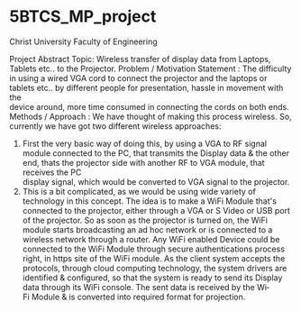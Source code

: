 5BTCS_MP_project
===============

Christ University Faculty of Engineering

Project Abstract
Topic: Wireless transfer of display data from Laptops, Tablets etc.. to the Projector.
Problem / Motivation Statement : The difficulty in using a wired VGA cord to connect the projector and the laptops or tablets etc.. by different people for presentation, hassle in movement with the                         device around, more time consumed in connecting the cords on both ends.
Methods / Approach : 
We have thought of making this process wireless. So, currently we have got two different wireless approaches:
1. First the very basic way of doing this, by using a VGA to RF signal module connected to the PC, that transmits the Display data & the other end, thats the projector side with another RF to VGA module, that receives the PC display signal, which would be converted to VGA signal to the projector.
2. This is a bit complicated, as we would be using wide variety of technology in this concept. The idea is to make a Wi­Fi Module that's connected to the projector, either through a VGA or S Video or USB port of the projector. So as soon as the projector is turned on, the Wi­Fi module starts broadcasting an ad hoc network or is connected to a wireless network through a router. Any Wi­Fi enabled Device could be connected to the Wi­Fi Module through secure authentications process right, in https site of the Wi­Fi module. As the client system accepts the protocols, through cloud computing technology, the system drivers are identified & configured, so that the system is ready to send its Display data through its Wi­Fi console. The sent data is received by the Wi­Fi Module & is converted into required format for projection.

